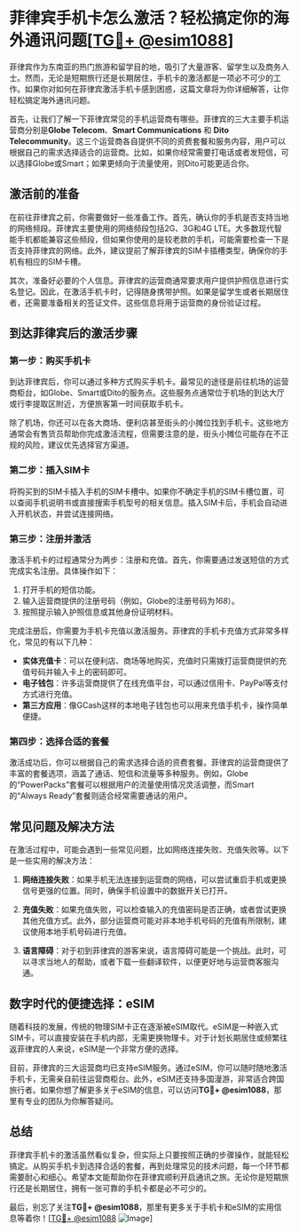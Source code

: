 # 菲律宾手机卡怎么激活？轻松搞定你的海外通讯问题[[TG💪+ @esim1088](https://t.me/s/esim1088)]

菲律宾作为东南亚的热门旅游和留学目的地，吸引了大量游客、留学生以及商务人士。然而，无论是短期旅行还是长期居住，手机卡的激活都是一项必不可少的工作。如果你对如何在菲律宾激活手机卡感到困惑，这篇文章将为你详细解答，让你轻松搞定海外通讯问题。

首先，让我们了解一下菲律宾常见的手机运营商有哪些。菲律宾的三大主要手机运营商分别是**Globe Telecom**、**Smart Communications** 和 **Dito Telecommunity**。这三个运营商各自提供不同的资费套餐和服务内容，用户可以根据自己的需求选择适合的运营商。比如，如果你经常需要打电话或者发短信，可以选择Globe或Smart；如果更倾向于流量使用，则Dito可能更适合你。

## 激活前的准备

在前往菲律宾之前，你需要做好一些准备工作。首先，确认你的手机是否支持当地的网络频段。菲律宾主要使用的网络频段包括2G、3G和4G LTE。大多数现代智能手机都能兼容这些频段，但如果你使用的是较老款的手机，可能需要检查一下是否支持菲律宾的网络。此外，建议提前了解菲律宾的SIM卡插槽类型，确保你的手机有相应的SIM卡槽。

其次，准备好必要的个人信息。菲律宾的运营商通常要求用户提供护照信息进行实名登记。因此，在激活手机卡时，记得随身携带护照。如果是留学生或者长期居住者，还需要准备相关的签证文件。这些信息将用于运营商的身份验证过程。

## 到达菲律宾后的激活步骤

### 第一步：购买手机卡

到达菲律宾后，你可以通过多种方式购买手机卡。最常见的途径是前往机场的运营商柜台，如Globe、Smart或Dito的服务点。这些服务点通常位于机场的到达大厅或行李提取区附近，方便旅客第一时间获取手机卡。

除了机场，你还可以在各大商场、便利店甚至街头的小摊位找到手机卡。这些地方通常会有售货员帮助你完成激活流程，但需要注意的是，街头小摊位可能存在不正规的风险，建议优先选择官方渠道。

### 第二步：插入SIM卡

将购买到的SIM卡插入手机的SIM卡槽中。如果你不确定手机的SIM卡槽位置，可以查阅手机说明书或直接搜索手机型号的相关信息。插入SIM卡后，手机会自动进入开机状态，并尝试连接网络。

### 第三步：注册并激活

激活手机卡的过程通常分为两步：注册和充值。首先，你需要通过发送短信的方式完成实名注册。具体操作如下：

1. 打开手机的短信功能。
2. 输入运营商提供的注册号码（例如，Globe的注册号码为*168*）。
3. 按照提示输入护照信息或其他身份证明材料。

完成注册后，你需要为手机卡充值以激活服务。菲律宾的手机卡充值方式非常多样化，常见的有以下几种：

- **实体充值卡**：可以在便利店、商场等地购买，充值时只需拨打运营商提供的充值号码并输入卡上的密码即可。
- **电子钱包**：许多运营商提供了在线充值平台，可以通过信用卡、PayPal等支付方式进行充值。
- **第三方应用**：像GCash这样的本地电子钱包也可以用来充值手机卡，操作简单便捷。

### 第四步：选择合适的套餐

激活成功后，你可以根据自己的需求选择合适的资费套餐。菲律宾的运营商提供了丰富的套餐选项，涵盖了通话、短信和流量等多种服务。例如，Globe的“PowerPacks”套餐可以根据用户的流量使用情况灵活调整，而Smart的“Always Ready”套餐则适合经常需要通话的用户。

## 常见问题及解决方法

在激活过程中，可能会遇到一些常见问题，比如网络连接失败、充值失败等。以下是一些实用的解决方法：

1. **网络连接失败**：如果手机无法连接到运营商的网络，可以尝试重启手机或更换信号更强的位置。同时，确保手机设置中的数据开关已打开。
   
2. **充值失败**：如果充值失败，可以检查输入的充值密码是否正确，或者尝试更换其他充值方式。此外，部分运营商可能对非本地手机号码的充值有所限制，建议使用本地手机号码进行充值。

3. **语言障碍**：对于初到菲律宾的游客来说，语言障碍可能是一个挑战。此时，可以寻求当地人的帮助，或者下载一些翻译软件，以便更好地与运营商客服沟通。

## 数字时代的便捷选择：eSIM

随着科技的发展，传统的物理SIM卡正在逐渐被eSIM取代。eSIM是一种嵌入式SIM卡，可以直接安装在手机内部，无需更换物理卡。对于计划长期居住或频繁往返菲律宾的人来说，eSIM是一个非常方便的选择。

目前，菲律宾的三大运营商均已支持eSIM服务。通过eSIM，你可以随时随地激活手机卡，无需亲自前往运营商柜台。此外，eSIM还支持多国漫游，非常适合跨国旅行者。如果你想了解更多关于eSIM的信息，可以访问**TG💪+ @esim1088**，那里有专业的团队为你解答疑问。

## 总结

菲律宾手机卡的激活虽然看似复杂，但实际上只要按照正确的步骤操作，就能轻松搞定。从购买手机卡到选择合适的套餐，再到处理常见的技术问题，每一个环节都需要耐心和细心。希望本文能帮助你在菲律宾顺利开启通讯之旅。无论你是短期旅行还是长期居住，拥有一张可靠的手机卡都是必不可少的。

最后，别忘了关注**TG💪+ @esim1088**，那里有更多关于手机卡和eSIM的实用信息等着你！[[TG💪+ @esim1088](https://t.me/s/esim1088) ![Image](https://i.postimg.cc/4NQfJmqS/Snipaste-2025-05-13-00-14-12.png)]